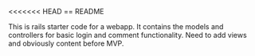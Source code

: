 <<<<<<< HEAD
== README

This is rails starter code for a webapp. It contains the models and controllers for basic login and comment functionality. Need to add views and obviously content before MVP.

